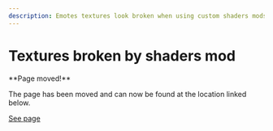 ```yaml
---
description: Emotes textures look broken when using custom shaders mods (1.17+)
---
```


# Textures broken by shaders mod


<Warning>
**Page moved!**

The page has been moved and can now be found at the location linked below.
</Warning>



[See page](../broken-emote-textures.md)

